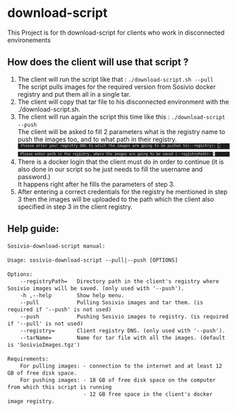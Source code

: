 # download-script

This Project is for th download-script for clients who work in disconnected environements

## How does the client will use that script ?

1. The client will run the script like that : `./download-script.sh --pull`  
The script pulls images for the required version from Sosivio docker registry and put them all in a single tar.  
2. The client will copy that tar file to his disconnected environment with the ./download-script.sh.  
3. The client will run again the script this time like this : `./download-script --push`  
The client will be asked to fill 2 parameters what is the registry name to push the images too, and to what path in their registry.  
![registry](./pictures/image2.png)  
![registryPath](./pictures/image1.png)  
4. There is a docker login that the client must do in order to continue (it is also done in our script so he just needs to fill the username and password.)  
It happens right after he fills the parameters of step 3.
5. After entering a correct credentials for the registry he mentioned in step 3 then the images will be uploaded to the path which the client also specified in step 3 in the client registry.


## Help guide:
```
Sosivio-download-script manual:

Usage: sosivio-download-script --pull|--push [OPTIONS] 

Options: 
    --registryPath=   Directory path in the client's registry where Sosivio images will be saved. (only used with '--push').
    -h ,--help        Show help menu.
    --pull            Pulling Sosivio images and tar them. (is required if '--push' is not used)
    --push            Pushing Sosivio images to registry. (is required if '--pull' is not used)
    --registry=       Client registry DNS. (only used with '--push').
    --tarName=        Name for tar file with all the images. (default is 'SosivioImages.tgz')

Requirements:
    For pulling images: - connection to the internet and at least 12 GB of free disk space.
    For pushing images: - 18 GB of free disk space on the computer from which this script is running
                        - 12 GB free space in the client's docker image registry.
                        
```
